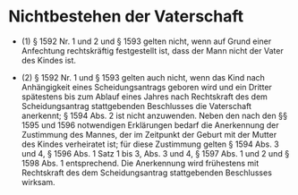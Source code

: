 # Nichtbestehen der Vaterschaft

- (1) § 1592 Nr. 1 und 2 und § 1593 gelten nicht, wenn auf Grund einer Anfechtung rechtskräftig festgestellt ist, dass der Mann nicht der Vater des Kindes ist.

- (2) § 1592 Nr. 1 und § 1593 gelten auch nicht, wenn das Kind nach Anhängigkeit eines Scheidungsantrags geboren wird und ein Dritter spätestens bis zum Ablauf eines Jahres nach Rechtskraft des dem Scheidungsantrag stattgebenden Beschlusses die Vaterschaft anerkennt; § 1594 Abs. 2 ist nicht anzuwenden. Neben den nach den §§ 1595 und 1596 notwendigen Erklärungen bedarf die Anerkennung der Zustimmung des Mannes, der im Zeitpunkt der Geburt mit der Mutter des Kindes verheiratet ist; für diese Zustimmung gelten § 1594 Abs. 3 und 4, § 1596 Abs. 1 Satz 1 bis 3, Abs. 3 und 4, § 1597 Abs. 1 und 2 und § 1598 Abs. 1 entsprechend. Die Anerkennung wird frühestens mit Rechtskraft des dem Scheidungsantrag stattgebenden Beschlusses wirksam.

